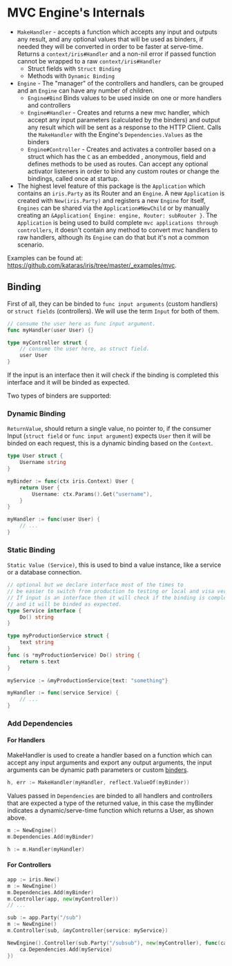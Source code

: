 # MVC Engine's Internals

* `MakeHandler` - accepts a function which accepts any input and outputs any result, and any optional values that will be used as binders, if needed they will be converted in order to be faster at serve-time. Returns a `context/iris#Handler` and a non-nil error if passed function cannot be wrapped to a raw `context/iris#Handler`
    * Struct fields with `Struct Binding`
    * Methods with `Dynamic Binding`
* `Engine` - The "manager" of the controllers and handlers, can be grouped and an `Engine` can have any number of children.
    * `Engine#Bind` Binds values to be used inside on one or more handlers and controllers
    * `Engine#Handler` - Creates and returns a new mvc handler, which accept any input parameters (calculated by the binders) and output any result which will be sent as a response to the HTTP Client. Calls the `MakeHandler` with the Engine's `Dependencies.Values` as the binders
    * `Engine#Controller` - Creates and activates a controller based on a struct which has the `C` as an embedded , anonymous, field and defines methods to be used as routes. Can accept any optional activator listeners in order to bind any custom routes or change the bindings, called once at startup.
* The highest level feature of this package is the `Application` which contains
an `iris.Party` as its Router and an `Engine`. A new `Application` is created with `New(iris.Party)` and registers a new `Engine` for itself, `Engines` can be shared via the `Application#NewChild` or by manually creating an `&Application{ Engine: engine, Router: subRouter }`. The `Application` is being used to build complete `mvc applications through controllers`, it doesn't contain any method to convert mvc handlers to raw handlers, although its `Engine` can do that but it's not a common scenario. 

Examples can be found at: https://github.com/kataras/iris/tree/master/_examples/mvc.

## Binding

First of all, they can be binded to `func input arguments` (custom handlers) or `struct fields` (controllers). We will use the term `Input` for both of them.

```go
// consume the user here as func input argument.
func myHandler(user User) {}

type myController struct {
    // consume the user here, as struct field.
    user User 
}
```

If the input is an interface then it will check if the binding is completed this interface
and it will be binded as expected.

Two types of binders are supported:

### Dynamic Binding

`ReturnValue`, should return a single value, no pointer to, if the consumer Input (`struct field` or `func input argument`) expects `User` then it will be binded on each request, this is a dynamic binding based on the `Context`.

```go
type User struct {
    Username string
}

myBinder := func(ctx iris.Context) User {
    return User {
        Username: ctx.Params().Get("username"),
    }
}

myHandler := func(user User) {
    // ...
}
```

### Static Binding

`Static Value (Service)`, this is used to bind a value instance, like a service or a database connection.

```go
// optional but we declare interface most of the times to 
// be easier to switch from production to testing or local and visa versa.
// If input is an interface then it will check if the binding is completed this interface
// and it will be binded as expected.
type Service interface { 
    Do() string
}

type myProductionService struct {
    text string
}
func (s *myProductionService) Do() string {
    return s.text
}

myService := &myProductionService{text: "something"}

myHandler := func(service Service) {
    // ...
}
```

### Add Dependencies

#### For Handlers

MakeHandler is used to create a handler based on a function which can accept any input arguments and export any output arguments, the input arguments can be dynamic path parameters or custom [binders](#binding).

```go
h, err := MakeHandler(myHandler, reflect.ValueOf(myBinder))
```

Values passed in `Dependencies` are binded to all handlers and controllers that are expected a type of the returned value, in this case the myBinder indicates a dynamic/serve-time function which returns a User, as shown above.

```go
m := NewEngine()
m.Dependencies.Add(myBinder)

h := m.Handler(myHandler)
```

#### For Controllers

```go
app := iris.New()
m := NewEngine()
m.Dependencies.Add(myBinder)
m.Controller(app, new(myController))
// ...
```

```go
sub := app.Party("/sub")
m := NewEngine()
m.Controller(sub, &myController{service: myService})
```

```go
NewEngine().Controller(sub.Party("/subsub"), new(myController), func(ca *ControllerActivator) {
    ca.Dependencies.Add(myService)
})
```
